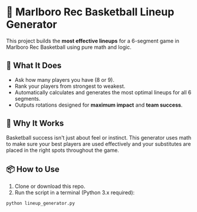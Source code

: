 # 🏀 Marlboro Rec Basketball Lineup Generator

This project builds the **most effective lineups** for a 6-segment game in Marlboro Rec Basketball using pure math and logic.

## 🚀 What It Does

- Ask how many players you have (8 or 9).
- Rank your players from strongest to weakest.
- Automatically calculates and generates the most optimal lineups for all 6 segments.
- Outputs rotations designed for **maximum impact** and **team success**.

## 🧠 Why It Works

Basketball success isn't just about feel or instinct. This generator uses math to make sure your best players are used effectively and your substitutes are placed in the right spots throughout the game.

## 📦 How to Use

1. Clone or download this repo.
2. Run the script in a terminal (Python 3.x required):

```bash
python lineup_generator.py
